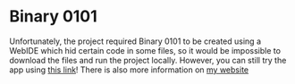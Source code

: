 # Binary 0101

Unfortunately, the project required Binary 0101 to be created using a WebIDE which hid certain code in some files, so it would be impossible to download the files and run the project locally. However, you can still try the app using [this link](https://cs1xd3.online/ShowModulePublish?modulePublishId=0a6330dc-6e05-447c-820f-293aca08929a&fullscreen=true)! There is also more information on [my website](https://owengretzinger.com/)
